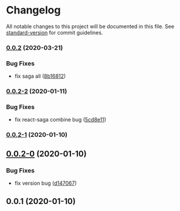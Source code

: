 # Changelog

All notable changes to this project will be documented in this file. See [standard-version](https://github.com/conventional-changelog/standard-version) for commit guidelines.

### [0.0.2](https://github.com/Simon-Bin/next-template/compare/v0.0.2-2...v0.0.2) (2020-03-21)


### Bug Fixes

* fix saga all ([8b16812](https://github.com/Simon-Bin/next-template/commit/8b1681200661630c3cdd6470c26974efd8ae989b))

### [0.0.2-2](https://github.com/Simon-Bin/next-template/compare/v0.0.2-1...v0.0.2-2) (2020-01-11)


### Bug Fixes

* fix react-saga combine bug ([5cd8e11](https://github.com/Simon-Bin/next-template/commit/5cd8e1119b41c54ca0f3dfbad4ef82a403c7c1bd))

### [0.0.2-1](https://github.com/Simon-Bin/next-template/compare/v0.0.2-0...v0.0.2-1) (2020-01-10)

## [0.0.2-0](https://github.com/Simon-Bin/next-template/compare/v0.0.1...v0.0.2-0) (2020-01-10)


### Bug Fixes

* fix version bug ([d147067](https://github.com/Simon-Bin/next-template/commit/d14706739c3d576b96cd5d56031b7c5234d62173))



## 0.0.1 (2020-01-10)
